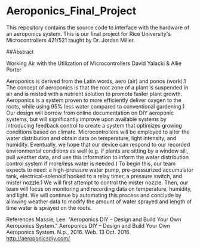 # Aeroponics_Final_Project

This repository contains the source code to interface with the hardware of an aeroponics system. This is our final project for Rice University's Microcontrollers 421/521 taught by Dr. Jordan Miller.

##Abstract

Working Air with the Utilization of Microcontrollers
David Yalacki & Allie Porter


Aeroponics is derived from the Latin words, aero (air) and ponos (work).1 The concept of aeroponics is that the root zone of a plant is suspended in air and is misted with a nutrient solution to promote faster plant growth. Aeroponics is a system proven to more efficiently deliver oxygen to the roots, while using 95% less water compared to conventional gardening.1 Our design will borrow from online documentation on DIY aeroponic systems, but will significantly improve upon available systems by introducing feedback control to create a system that optimizes growing conditions based on climate. Microcontrollers will be employed to alter the water distribution and obtain data on temperature, light intensity, and humidity.  Eventually, we hope that our device can respond to our recorded environmental conditions as well (e.g. if plants are sitting by a window sill, pull weather data, and use this information to inform the water distribution control system if more/less water is needed.) To begin this, our team expects to need: a high-pressure water pump, pre-pressurized accumulator tank, electrical-solenoid hooked to a relay timer, a pressure switch, and mister nozzle.1  We will first attempt to control the mister nozzle. Then, our team will focus on monitoring and recording data on temperature, humidity, and light. We will continue by automating this process and conclude by allowing weather data to modify the amount of water sprayed and length of time water is sprayed on the roots. 


References
Massie, Lee. "Aeroponics DIY – Design and Build Your Own Aeroponics System." Aeroponics DIY – Design and Build Your Own Aeroponics System. N.p., 2016. Web. 13 Oct. 2016. <http://aeroponicsdiy.com/>.






